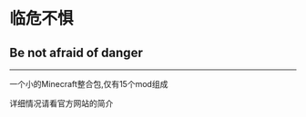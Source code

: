 # 临危不惧
## Be not afraid of danger

--------------------------------------------------

一个小的Minecraft整合包,仅有15个mod组成

详细情况请看官方网站的简介
